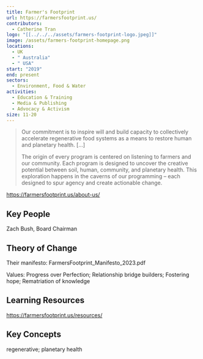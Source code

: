 ```yaml
---
title: Farmer's Footprint
url: https://farmersfootprint.us/
contributors:
  - Catherine Tran
logo: "[[../../../assets/farmers-footprint-logo.jpeg]]"
image: /assets/farmers-footprint-homepage.png
locations:
  - UK
  - " Australia"
  - " USA"
start: "2019"
end: present
sectors:
  - Environment, Food & Water
activities:
  - Education & Training
  - Media & Publishing
  - Advocacy & Activism
size: 11-20
---
```

> Our commitment is to inspire will and build capacity to collectively accelerate regenerative food systems as a means to restore human and planetary health. [...] 
> 
> The origin of every program is centered on listening to farmers and our community. Each program is designed to uncover the creative potential between soil, human, community, and planetary health. This exploration happens in the caverns of our programming – each designed to spur agency and create actionable change.

https://farmersfootprint.us/about-us/ 

## Key People

Zach Bush, Board Chairman

## Theory of Change

Their manifesto: FarmersFootprint_Manifesto_2023.pdf

Values: Progress over Perfection; Relationship bridge builders; Fostering hope; Rematriation of knowledge

## Learning Resources

https://farmersfootprint.us/resources/

## Key Concepts

regenerative; planetary health
